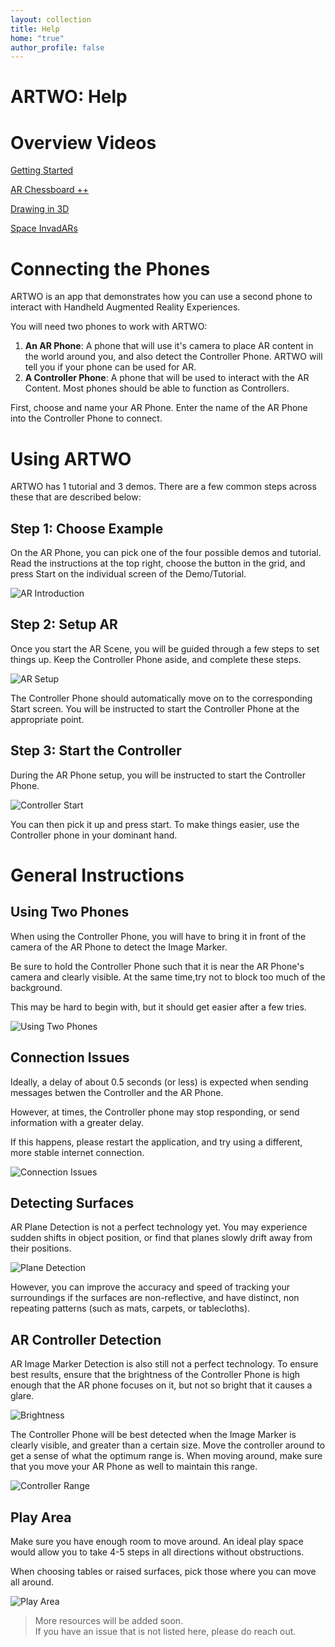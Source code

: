 ```yaml
---
layout: collection
title: Help
home: "true"
author_profile: false
---
```


# ARTWO: Help

# Overview Videos

[Getting Started](https://youtu.be/_qvUBVG8dV0)

[AR Chessboard ++](https://youtu.be/-mpCb5o2tlY)

[Drawing in 3D](https://youtu.be/CHL9fPiePPM)

[Space InvadARs](https://youtu.be/E8NBma1RDC4)


# Connecting the Phones

ARTWO is an app that demonstrates how you can use a second phone to interact with Handheld Augmented Reality Experiences. 

You will need two phones to work with ARTWO:  
1. **An AR Phone**: A phone that will use it's camera to place AR content in the world around you, and also detect the Controller Phone. ARTWO will tell you if your phone can be used for AR.  
2. **A Controller Phone**: A phone that will be used to interact with the AR Content. Most phones should be able to function as Controllers.

First, choose and name your AR Phone. Enter the name of the AR Phone into the Controller Phone to connect.

# Using ARTWO
ARTWO has 1 tutorial and 3 demos. There are a few common steps across these that are described below:

## Step 1: Choose Example
On the AR Phone, you can pick one of the four possible demos and tutorial. Read the instructions at the top right, choose the button in the grid, and press Start on the individual screen of the Demo/Tutorial.

![AR Introduction]({{site.baseurl}}\media\artwo\arintro.png)

## Step 2: Setup AR

Once you start the AR Scene, you will be guided through a few steps to set things up. Keep the Controller Phone aside, and complete these steps.

![AR Setup]({{site.baseurl}}\media\artwo\arsetup.png)

The Controller Phone should automatically move on to the corresponding Start screen. You will be instructed to start the Controller Phone at the appropriate point.


## Step 3: Start the Controller

During the AR Phone setup, you will be instructed to start the Controller Phone.

![Controller Start]({{site.baseurl}}\media\artwo\ControllerModeScreen.png)

You can then pick it up and press start. To make things easier, use the Controller phone in your dominant hand.

# General Instructions

## Using Two Phones

When using the Controller Phone, you will have to bring it in front of the camera of the AR Phone to detect the Image Marker.  

Be sure to hold the Controller Phone such that it is near the AR Phone's camera and clearly visible. At the same time,try not to block too much of the background. 

This may be hard to begin with, but it should get easier after a few tries.

![Using Two Phones]({{site.baseurl}}\media\artwo\inview2.png)

## Connection Issues

Ideally, a delay of about 0.5 seconds (or less) is expected when sending messages betwen the Controller and the AR Phone.

However, at times, the Controller phone may stop responding, or send information with a greater delay.

If this happens, please restart the application, and try using a different, more stable internet connection.

![Connection Issues]({{site.baseurl}}\media\artwo\connection.png)


## Detecting Surfaces

AR Plane Detection is not a perfect technology yet. You may experience sudden shifts in object position, or find that planes slowly drift away from their positions.

![Plane Detection]({{site.baseurl}}\media\artwo\planedetection.png)

However, you can improve the accuracy and speed of tracking your surroundings if the surfaces are non-reflective, and have distinct, non repeating patterns (such as mats, carpets, or tablecloths).

## AR Controller Detection

AR Image Marker Detection is also still not a perfect technology. To ensure best results, ensure that the brightness of the Controller Phone is high enough that the AR phone focuses on it, but not so bright that it causes a glare.

![Brightness]({{site.baseurl}}\media\artwo\brightness.png)


The Controller Phone will be best detected when the Image Marker is clearly visible, and greater than a certain size. Move the controller around to get a sense of what the optimum range is. When moving around, make sure that you move your AR Phone as well to maintain this range.

![Controller Range]({{site.baseurl}}\media\artwo\controllerrange.png)


## Play Area

Make sure you have enough room to move around. An ideal play space would allow you to take 4-5 steps in all directions without obstructions.

When choosing tables or raised surfaces, pick those where you can move all around. 

![Play Area]({{site.baseurl}}\media\artwo\playarea.png)


> More resources will be added soon.  
> If you have an issue that is not listed here, please do reach out.
